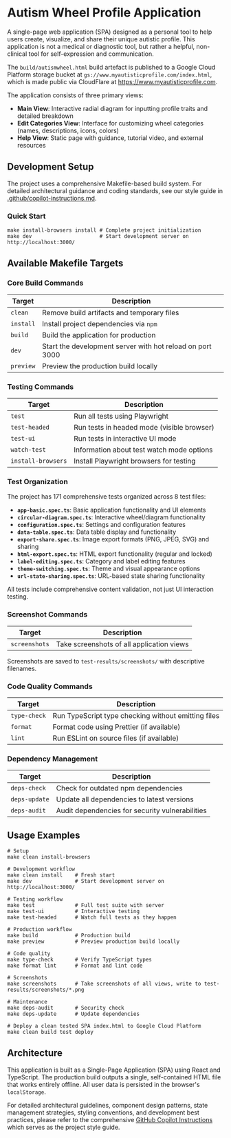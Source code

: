 # Autism Wheel Profile Application

A single-page web application (SPA) designed as a personal tool to help users
create, visualize, and share their unique autistic profile. This application is
not a medical or diagnostic tool, but rather a helpful, non-clinical tool for
self-expression and communication.

The `build/autismwheel.html` build artefact is published to a Google Cloud
Platform storage bucket at `gs://www.myautisticprofile.com/index.html`, which
is made public via CloudFlare at <https://www.myautisticprofile.com>.

The application consists of three primary views:

- **Main View**: Interactive radial diagram for inputting profile traits and
                 detailed breakdown
- **Edit Categories View**: Interface for customizing wheel categories (names,
                            descriptions, icons, colors)
- **Help View**: Static page with guidance, tutorial video, and external
                 resources


## Development Setup

The project uses a comprehensive Makefile-based build system. For detailed
architectural guidance and coding standards, see our style guide in
[.github/copilot-instructions.md](.github/copilot-instructions.md).


### Quick Start

```console
make install-browsers install # Complete project initialization
make dev                      # Start development server on http://localhost:3000/
```


## Available Makefile Targets


### Core Build Commands

| Target    | Description                                               |
|-----------|-----------------------------------------------------------|
| `clean`   | Remove build artifacts and temporary files                |
| `install` | Install project dependencies via `npm`                    |
| `build`   | Build the application for production                      |
| `dev`     | Start the development server with hot reload on port 3000 |
| `preview` | Preview the production build locally                      |


### Testing Commands

| Target             | Description                                      |
|--------------------|--------------------------------------------------|
| `test`             | Run all tests using Playwright                   |
| `test-headed`      | Run tests in headed mode (visible browser)       |
| `test-ui`          | Run tests in interactive UI mode                 |
| `watch-test`       | Information about test watch mode options        |
| `install-browsers` | Install Playwright browsers for testing          |


### Test Organization

The project has 171 comprehensive tests organized across 8 test files:

- **`app-basic.spec.ts`**: Basic application functionality and UI elements
- **`circular-diagram.spec.ts`**: Interactive wheel/diagram functionality
- **`configuration.spec.ts`**: Settings and configuration features
- **`data-table.spec.ts`**: Data table display and functionality
- **`export-share.spec.ts`**: Image export formats (PNG, JPEG, SVG) and sharing
- **`html-export.spec.ts`**: HTML export functionality (regular and locked)
- **`label-editing.spec.ts`**: Category and label editing features
- **`theme-switching.spec.ts`**: Theme and visual appearance options
- **`url-state-sharing.spec.ts`**: URL-based state sharing functionality

All tests include comprehensive content validation, not just UI interaction testing.


### Screenshot Commands

| Target        | Description                               |
|---------------|-------------------------------------------|
| `screenshots` | Take screenshots of all application views |

Screenshots are saved to `test-results/screenshots/` with descriptive filenames.


### Code Quality Commands

| Target       | Description                                         |
|--------------|-----------------------------------------------------|
| `type-check` | Run TypeScript type checking without emitting files |
| `format`     | Format code using Prettier (if available)           |
| `lint`       | Run ESLint on source files (if available)           |


### Dependency Management

| Target        | Description                                     |
|---------------|-------------------------------------------------|
| `deps-check`  | Check for outdated npm dependencies             |
| `deps-update` | Update all dependencies to latest versions      |
| `deps-audit`  | Audit dependencies for security vulnerabilities |


## Usage Examples

```console
# Setup
make clean install-browsers

# Development workflow
make clean install    # Fresh start
make dev              # Start development server on http://localhost:3000/

# Testing workflow
make test             # Full test suite with server
make test-ui          # Interactive testing
make test-headed      # Watch full tests as they happen

# Production workflow
make build            # Production build
make preview          # Preview production build locally

# Code quality
make type-check       # Verify TypeScript types
make format lint      # Format and lint code

# Screenshots
make screenshots      # Take screenshots of all views, write to test-results/screenshots/*.png

# Maintenance
make deps-audit       # Security check
make deps-update      # Update dependencies

# Deploy a clean tested SPA index.html to Google Cloud Platform
make clean build test deploy
```


## Architecture

This application is built as a Single-Page Application (SPA) using React and
TypeScript. The production build outputs a single, self-contained HTML file that
works entirely offline. All user data is persisted in the browser's
`localStorage`.

For detailed architectural guidelines, component design patterns, state
management strategies, styling conventions, and development best practices,
please refer to the comprehensive
[GitHub Copilot Instructions](.github/copilot-instructions.md) which serves as
the project style guide.
